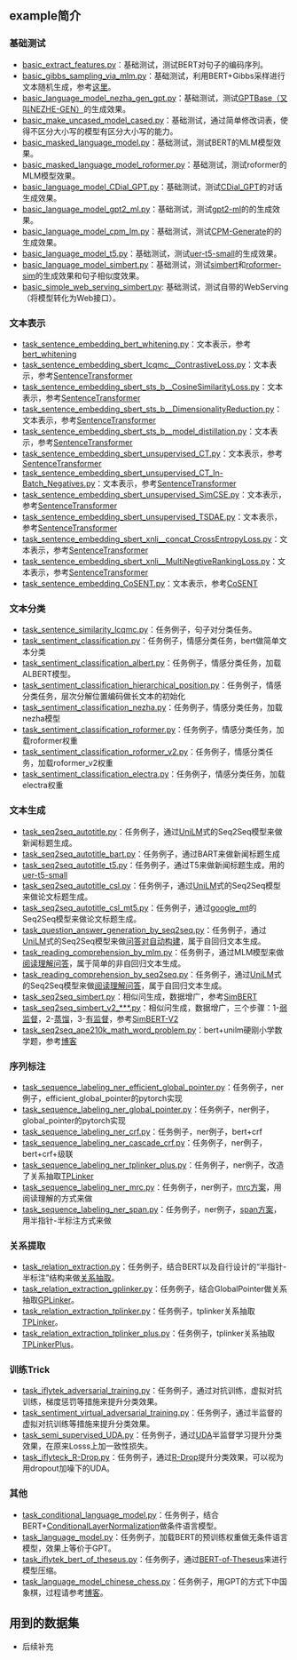 ## example简介
### 基础测试
- [basic_extract_features.py](https://github.com/Tongjilibo/bert4torch/blob/master/examples/basic/basic_extract_features.py)：基础测试，测试BERT对句子的编码序列。
- [basic_gibbs_sampling_via_mlm.py](https://github.com/Tongjilibo/bert4torch/blob/master/examples/basic/basic_gibbs_sampling_via_mlm.py)：基础测试，利用BERT+Gibbs采样进行文本随机生成，参考[这里](https://kexue.fm/archives/8119)。
- [basic_language_model_nezha_gen_gpt.py](https://github.com/Tongjilibo/bert4torch/blob/master/examples/basic/basic_language_model_nezha_gen_gpt.py)：基础测试，测试[GPTBase（又叫NEZHE-GEN）](https://github.com/huawei-noah/Pretrained-Language-Model/tree/master/NEZHA-Gen-TensorFlow)的生成效果。
- [basic_make_uncased_model_cased.py](https://github.com/Tongjilibo/bert4torch/blob/master/examples/basic/basic_make_uncased_model_cased.py)：基础测试，通过简单修改词表，使得不区分大小写的模型有区分大小写的能力。
- [basic_masked_language_model.py](https://github.com/Tongjilibo/bert4torch/blob/master/examples/basic/basic_masked_language_model.py)：基础测试，测试BERT的MLM模型效果。
- [basic_masked_language_model_roformer.py](https://github.com/Tongjilibo/bert4torch/blob/master/examples/basic/basic_masked_language_model_roformer.py)：基础测试，测试roformer的MLM模型效果。
- [basic_language_model_CDial_GPT.py](https://github.com/Tongjilibo/bert4torch/blob/master/examples/basic/basic_language_model_CDial_GPT.py)：基础测试，测试[CDial_GPT](https://github.com/thu-coai/CDial-GPT)的对话生成效果。
- [basic_language_model_gpt2_ml.py](https://github.com/Tongjilibo/bert4torch/blob/master/examples/basic/basic_language_model_gpt2_ml.py)：基础测试，测试[gpt2-ml](https://github.com/imcaspar/gpt2-ml)的的生成效果。
- [basic_language_model_cpm_lm.py](https://github.com/Tongjilibo/bert4torch/blob/master/examples/basic/basic_language_model_cpm_lm.py)：基础测试，测试[CPM-Generate](https://github.com/TsinghuaAI/CPM-Generate)的的生成效果。
- [basic_language_model_t5.py](https://github.com/Tongjilibo/bert4torch/blob/master/examples/basic/basic_language_model_t5.py)：基础测试，测试[uer-t5-small](https://huggingface.co/uer/t5-small-chinese-cluecorpussmall)的生成效果。
- [basic_language_model_simbert.py](https://github.com/Tongjilibo/bert4torch/blob/master/examples/basic/basic_language_model_simbert.py)：基础测试，测试[simbert](https://github.com/ZhuiyiTechnology/simbert)和[roformer-sim](https://github.com/ZhuiyiTechnology/roformer-sim)的生成效果和句子相似度效果。
- [basic_simple_web_serving_simbert.py](https://github.com/Tongjilibo/bert4torch/blob/master/examples/basic/basic_simple_web_serving_simbert.py): 基础测试，测试自带的WebServing（将模型转化为Web接口）。

### 文本表示
- [task_sentence_embedding_bert_whitening.py](https://github.com/Tongjilibo/bert4torch/blob/master/examples/sentence_embedding/task_sentence_embedding_bert_whitening.py)：文本表示，参考[bert_whitening](https://github.com/bojone/BERT-whitening)
- [task_sentence_embedding_sbert_lcqmc__ContrastiveLoss.py](https://github.com/Tongjilibo/bert4torch/blob/master/examples/sentence_embedding/task_sentence_embedding_sbert_lcqmc__ContrastiveLoss.py)：文本表示，参考[SentenceTransformer](https://www.sbert.net/index.html)
- [task_sentence_embedding_sbert_sts_b__CosineSimilarityLoss.py](https://github.com/Tongjilibo/bert4torch/blob/master/examples/sentence_embedding/task_sentence_embedding_sbert_sts_b__CosineSimilarityLoss.py)：文本表示，参考[SentenceTransformer](https://www.sbert.net/index.html)
- [task_sentence_embedding_sbert_sts_b__DimensionalityReduction.py](https://github.com/Tongjilibo/bert4torch/blob/master/examples/sentence_embedding/task_sentence_embedding_sbert_sts_b__DimensionalityReduction.py)：文本表示，参考[SentenceTransformer](https://www.sbert.net/index.html)
- [task_sentence_embedding_sbert_sts_b__model_distillation.py](https://github.com/Tongjilibo/bert4torch/blob/master/examples/sentence_embedding/task_sentence_embedding_sbert_sts_b__model_distillation.py)：文本表示，参考[SentenceTransformer](https://www.sbert.net/index.html)
- [task_sentence_embedding_sbert_unsupervised_CT.py](https://github.com/Tongjilibo/bert4torch/blob/master/examples/sentence_embedding/task_sentence_embedding_sbert_unsupervised_CT.py)：文本表示，参考[SentenceTransformer](https://www.sbert.net/index.html)
- [task_sentence_embedding_sbert_unsupervised_CT_In-Batch_Negatives.py](https://github.com/Tongjilibo/bert4torch/blob/master/examples/sentence_embedding/task_sentence_embedding_sbert_unsupervised_CT_In-Batch_Negatives.py)：文本表示，参考[SentenceTransformer](https://www.sbert.net/index.html)
- [task_sentence_embedding_sbert_unsupervised_SimCSE.py](https://github.com/Tongjilibo/bert4torch/blob/master/examples/sentence_embedding/task_sentence_embedding_sbert_unsupervised_SimCSE.py)：文本表示，参考[SentenceTransformer](https://www.sbert.net/index.html)
- [task_sentence_embedding_sbert_unsupervised_TSDAE.py](https://github.com/Tongjilibo/bert4torch/blob/master/examples/sentence_embedding/task_sentence_embedding_sbert_unsupervised_TSDAE.py)：文本表示，参考[SentenceTransformer](https://www.sbert.net/index.html)
- [task_sentence_embedding_sbert_xnli__concat_CrossEntropyLoss.py](https://github.com/Tongjilibo/bert4torch/blob/master/examples/sentence_embedding/task_sentence_embedding_sbert_xnli__concat_CrossEntropyLoss.py)：文本表示，参考[SentenceTransformer](https://www.sbert.net/index.html)
- [task_sentence_embedding_sbert_xnli__MultiNegtiveRankingLoss.py](https://github.com/Tongjilibo/bert4torch/blob/master/examples/sentence_embedding/task_sentence_embedding_sbert_xnli__MultiNegtiveRankingLoss.py)：文本表示，参考[SentenceTransformer](https://www.sbert.net/index.html)
- [task_sentence_embedding_CoSENT.py](https://github.com/Tongjilibo/bert4torch/blob/master/examples/sentence_embedding/task_sentence_embedding_CoSENT.py)：文本表示，参考[CoSENT](https://kexue.fm/archives/8847)

### 文本分类
- [task_sentence_similarity_lcqmc.py](https://github.com/Tongjilibo/bert4torch/blob/master/examples/sentence_classfication/task_sentence_similarity_lcqmc.py)：任务例子，句子对分类任务。
- [task_sentiment_classification.py](https://github.com/Tongjilibo/bert4torch/blob/master/examples/sentence_classfication/task_sentiment_classification.py)：任务例子，情感分类任务，bert做简单文本分类
- [task_sentiment_classification_albert.py](https://github.com/Tongjilibo/bert4torch/blob/master/examples/sentence_classfication/task_sentiment_classification_albert.py)：任务例子，情感分类任务，加载ALBERT模型。
- [task_sentiment_classification_hierarchical_position.py](https://github.com/Tongjilibo/bert4torch/blob/master/examples/sentence_classfication/task_sentiment_classification_hierarchical_position.py)：任务例子，情感分类任务，层次分解位置编码做长文本的初始化
- [task_sentiment_classification_nezha.py](https://github.com/Tongjilibo/bert4torch/blob/master/examples/sentence_classfication/task_sentiment_classification_nezha.py)：任务例子，情感分类任务，加载nezha模型
- [task_sentiment_classification_roformer.py](https://github.com/Tongjilibo/bert4torch/blob/master/examples/sentence_classfication/task_sentiment_classification_roformer.py)：任务例子，情感分类任务，加载roformer权重
- [task_sentiment_classification_roformer_v2.py](https://github.com/Tongjilibo/bert4torch/blob/master/examples/sentence_classfication/task_sentiment_classification_roformer_v2.py)：任务例子，情感分类任务，加载roformer_v2权重
- [task_sentiment_classification_electra.py](https://github.com/Tongjilibo/bert4torch/blob/master/examples/sentence_classfication/task_sentiment_classification_electra.py)：任务例子，情感分类任务，加载electra权重

### 文本生成
- [task_seq2seq_autotitle.py](https://github.com/Tongjilibo/bert4torch/blob/master/examples/seq2seq/task_seq2seq_autotitle.py)：任务例子，通过[UniLM](https://kexue.fm/archives/6933)式的Seq2Seq模型来做新闻标题生成。
- [task_seq2seq_autotitle_bart.py](https://github.com/Tongjilibo/bert4torch/blob/master/examples/seq2seq/task_seq2seq_autotitle_bart.py)：任务例子，通过BART来做新闻标题生成
- [task_seq2seq_autotitle_t5.py](https://github.com/Tongjilibo/bert4torch/blob/master/examples/seq2seq/task_seq2seq_autotitle_t5.py)：任务例子，通过T5来做新闻标题生成，用的[uer-t5-small](https://huggingface.co/uer/t5-small-chinese-cluecorpussmall)
- [task_seq2seq_autotitle_csl.py](https://github.com/Tongjilibo/bert4torch/blob/master/examples/seq2seq/task_seq2seq_autotitle_csl.py)：任务例子，通过[UniLM](https://kexue.fm/archives/6933)式的Seq2Seq模型来做论文标题生成。
- [task_seq2seq_autotitle_csl_mt5.py](https://github.com/Tongjilibo/bert4torch/blob/master/examples/seq2seq/task_seq2seq_autotitle_csl_mt5.py)：任务例子，通过[google_mt](https://huggingface.co/google/mt5-base)的Seq2Seq模型来做论文标题生成。
- [task_question_answer_generation_by_seq2seq.py](https://github.com/Tongjilibo/bert4torch/blob/master/examples/seq2seq/task_question_answer_generation_by_seq2seq.py)：任务例子，通过[UniLM](https://kexue.fm/archives/6933)式的Seq2Seq模型来做[问答对自动构建](https://kexue.fm/archives/7630)，属于自回归文本生成。
- [task_reading_comprehension_by_mlm.py](https://github.com/Tongjilibo/bert4torch/blob/master/examples/seq2seq/task_reading_comprehension_by_mlm.py)：任务例子，通过MLM模型来做[阅读理解问答](https://kexue.fm/archives/7148)，属于简单的非自回归文本生成。
- [task_reading_comprehension_by_seq2seq.py](https://github.com/Tongjilibo/bert4torch/blob/master/examples/seq2seq/task_reading_comprehension_by_seq2seq.py)：任务例子，通过[UniLM](https://kexue.fm/archives/6933)式的Seq2Seq模型来做[阅读理解问答](https://kexue.fm/archives/7115)，属于自回归文本生成。
- [task_seq2seq_simbert.py](https://github.com/Tongjilibo/bert4torch/blob/master/examples/seq2seq/task_seq2seq_simbert.py)：相似问生成，数据增广，参考[SimBERT](https://kexue.fm/archives/7427)
- [task_seq2seq_simbert_v2_***.py](https://github.com/Tongjilibo/bert4torch/blob/master/examples/seq2seq/task_seq2seq_simbert_v2_stage1.py)：相似问生成，数据增广，三个步骤：1-[弱监督](https://github.com/Tongjilibo/bert4torch/blob/master/examples/seq2seq/task_seq2seq_simbert_v2_stage1.py)，2-[蒸馏](https://github.com/Tongjilibo/bert4torch/blob/master/examples/seq2seq/task_seq2seq_simbert_v2_stage2.py)，3-[有监督](https://github.com/Tongjilibo/bert4torch/blob/master/examples/seq2seq/task_seq2seq_simbert_v2_supervised.py)，参考[SimBERT-V2](https://kexue.fm/archives/8454)
- [task_seq2seq_ape210k_math_word_problem.py](https://github.com/Tongjilibo/bert4torch/blob/master/examples/seq2seq/task_seq2seq_ape210k_math_word_problem.py)：bert+unilm硬刚小学数学题，参考[博客](https://kexue.fm/archives/7809)

### 序列标注
- [task_sequence_labeling_ner_efficient_global_pointer.py](https://github.com/Tongjilibo/bert4torch/blob/master/examples/sequence_labeling/task_sequence_labeling_ner_efficient_global_pointer.py)：任务例子，ner例子，efficient_global_pointer的pytorch实现
- [task_sequence_labeling_ner_global_pointer.py](https://github.com/Tongjilibo/bert4torch/blob/master/examples/sequence_labeling/task_sequence_labeling_ner_global_pointer.py)：任务例子，ner例子，global_pointer的pytorch实现
- [task_sequence_labeling_ner_crf.py](https://github.com/Tongjilibo/bert4torch/blob/master/examples/sequence_labeling/task_sequence_labeling_ner_crf.py)：任务例子，ner例子，bert+crf
- [task_sequence_labeling_ner_cascade_crf.py](https://github.com/Tongjilibo/bert4torch/blob/master/examples/sequence_labeling/task_sequence_labeling_ner_cascade_crf.py)：任务例子，ner例子，bert+crf+级联
- [task_sequence_labeling_ner_tplinker_plus.py](https://github.com/Tongjilibo/bert4torch/blob/master/examples/sequence_labeling/task_sequence_labeling_ner_tplinker_plus.py)：任务例子，ner例子，改造了关系抽取[TPLinker](https://github.com/131250208/TPlinker-joint-extraction)
- [task_sequence_labeling_ner_mrc.py](https://github.com/Tongjilibo/bert4torch/blob/master/examples/sequence_labeling/task_sequence_labeling_ner_mrc.py)：任务例子，ner例子，[mrc方案](https://github.com/z814081807/DeepNER)，用阅读理解的方式来做
- [task_sequence_labeling_ner_span.py](https://github.com/Tongjilibo/bert4torch/blob/master/examples/sequence_labeling/task_sequence_labeling_ner_span.py)：任务例子，ner例子，[span方案](https://github.com/z814081807/DeepNER)，用半指针-半标注方式来做

### 关系提取
- [task_relation_extraction.py](https://github.com/Tongjilibo/bert4torch/blob/master/examples/relation_extraction/task_relation_extraction.py)：任务例子，结合BERT以及自行设计的“半指针-半标注”结构来做[关系抽取](https://kexue.fm/archives/7161)。
- [task_relation_extraction_gplinker.py](https://github.com/Tongjilibo/bert4torch/blob/master/examples/relation_extraction/task_relation_extraction_gplinker.py)：任务例子，结合GlobalPointer做关系抽取[GPLinker](https://kexue.fm/archives/8888)。
- [task_relation_extraction_tplinker.py](https://github.com/Tongjilibo/bert4torch/blob/master/examples/relation_extraction/task_relation_extraction_tplinker.py)：任务例子，tplinker关系抽取[TPLinker](https://github.com/131250208/TPlinker-joint-extraction)。
- [task_relation_extraction_tplinker_plus.py](https://github.com/Tongjilibo/bert4torch/blob/master/examples/relation_extraction/task_relation_extraction_tplinker_plus.py)：任务例子，tplinker关系抽取[TPLinkerPlus](https://github.com/131250208/TPlinker-joint-extraction)。

### 训练Trick
- [task_iflytek_adversarial_training.py](https://github.com/Tongjilibo/bert4torch/blob/master/examples/training_trick/task_iflytek_adversarial_training.py)：任务例子，通过对抗训练，虚拟对抗训练，梯度惩罚等措施来提升分类效果。
- [task_sentiment_virtual_adversarial_training.py](https://github.com/Tongjilibo/bert4torch/blob/master/examples/training_trick/task_sentiment_virtual_adversarial_training.py)：任务例子，通过半监督的虚拟对抗训练等措施来提升分类效果。
- [task_semi_supervised_UDA.py](https://github.com/Tongjilibo/bert4torch/blob/master/examples/training_trick/task_semi_supervised_UDA.py)：任务例子，通过[UDA](https://arxiv.org/abs/1904.12848)半监督学习提升分类效果，在原来Losss上加一致性损失。
- [task_iflyteck_R-Drop.py](https://github.com/Tongjilibo/bert4torch/blob/master/examples/training_trick/task_iflyteck_R-Drop.py)：任务例子，通过[R-Drop](https://github.com/dropreg/R-Drop)提升分类效果，可以视为用dropout加噪下的UDA。

### 其他
- [task_conditional_language_model.py](https://github.com/Tongjilibo/bert4torch/blob/master/examples/others/task_conditional_language_model.py)：任务例子，结合BERT+[ConditionalLayerNormalization](https://kexue.fm/archives/7124)做条件语言模型。
- [task_language_model.py](https://github.com/Tongjilibo/bert4torch/blob/master/examples/others/task_language_model.py)：任务例子，加载BERT的预训练权重做无条件语言模型，效果上等价于GPT。
- [task_iflytek_bert_of_theseus.py](https://github.com/Tongjilibo/bert4torch/blob/master/examples/others/task_iflytek_bert_of_theseus.py)：任务例子，通过[BERT-of-Theseus](https://kexue.fm/archives/7575)来进行模型压缩。
- [task_language_model_chinese_chess.py](https://github.com/Tongjilibo/bert4torch/blob/master/examples/others/task_language_model_chinese_chess.py)：任务例子，用GPT的方式下中国象棋，过程请参考[博客](https://kexue.fm/archives/7877)。

## 用到的数据集
- 后续补充